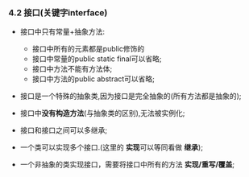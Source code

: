  ### 4.2 接口(关键字interface)


* 接口中只有常量+抽象方法:
  - 接口中所有的元素都是public修饰的
  - 接口中常量的public static final可以省略;
  - 接口中方法不能有方法体;
  - 接口中方法的public abstract可以省略;

* 接口是一个特殊的抽象类,因为接口是完全抽象的(所有方法都是抽象的);
* 接口中**没有构造方法**(与抽象类的区别),无法被实例化;
* 接口和接口之间可以多继承;
* 一个类可以实现多个接口.(这里的 **实现**可以等同看做 **继承**);
* 一个非抽象的类实现接口，需要将接口中所有的方法 **实现/重写/覆盖**;